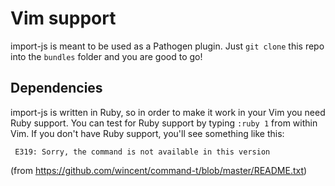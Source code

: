 # Vim support

import-js is meant to be used as a Pathogen plugin. Just `git clone` this repo
into the `bundles` folder and you are good to go!

## Dependencies

import-js is written in Ruby, so in order to make it work in your Vim you need
Ruby support. You can test for Ruby support by typing `:ruby 1` from within
Vim. If you don't have Ruby support, you'll see something like this:

```
 E319: Sorry, the command is not available in this version
```

(from https://github.com/wincent/command-t/blob/master/README.txt)
